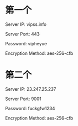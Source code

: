 # 第一个
Server IP:          vipss.info

Server Port:        443

Password:           vipheyue

Encryption Method:  aes-256-cfb


# 第二个

Server IP:          23.247.25.237

Server Port:        9001

Password:           fuckgfw1234

Encryption Method:  aes-256-cfb
